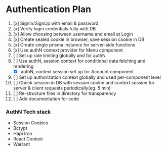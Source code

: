 # Authentication Plan

1. [x] SignIn/SignUp with email & password
2. [x] Verify login credentials fully with DB
3. [x] Allow choosing between username and email at Login
4. [x] Create sealed cookie in browser, save session cookie in DB
5. [x] Create single prisma instance for server-side functions
6. [x] Use authN context provider for Menu component
7. [ ] Set up rate limiting globally and for authN
8. [ ] Use authN, session context for conditional data fetching and rendering
   - [x] authN, context session set up for Account component
9. [ ] Set up authorization context globally and used per-component level
10. [ ] Check session in DB with session cookie and context session for server & client requests periodically(eg. 5 min)
11. [ ] Re-structure files in directory for transparency
12. [ ] Add documentation for code

### AuthN Tech stack

- Session Cookies
- Bcrypt
- Hapi Iron
- React Context
- Warrant
